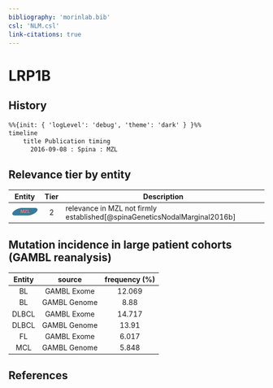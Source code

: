 ```yaml
---
bibliography: 'morinlab.bib'
csl: 'NLM.csl'
link-citations: true
---
```


# LRP1B

## History

```mermaid
%%{init: { 'logLevel': 'debug', 'theme': 'dark' } }%%
timeline
    title Publication timing
      2016-09-08 : Spina : MZL
```


## Relevance tier by entity

|Entity|Tier|Description|
|:------:|:----:|--------------------------------------|
|![MZL](images/icons/MZL_tier2.png)|2|relevance in MZL not firmly established[@spinaGeneticsNodalMarginal2016b]|


## Mutation incidence in large patient cohorts (GAMBL reanalysis)

|Entity|source |frequency (%)|
|:------:|:----:|:----:|
|BL|GAMBL Exome |12.069 |
|BL|GAMBL Genome |8.88 |
|DLBCL|GAMBL Exome |14.717 |
|DLBCL|GAMBL Genome |13.91 |
|FL|GAMBL Exome |6.017 |
|MCL|GAMBL Genome |5.848 |


## References


